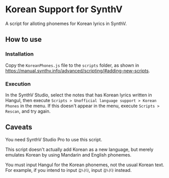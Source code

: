 # Korean Support for SynthV
A script for alloting phonemes for Korean lyrics in SynthV.

## How to use

### Installation
Copy the `KoreanPhones.js` file to the `scripts` folder, as shown in https://manual.synthv.info/advanced/scripting/#adding-new-scripts.

### Execution
In the SynthV Studio, select the notes that has Korean lyrics written in Hangul, then execute `Scripts > Unofficial language support > Korean Phones` in the menu. If this doesn't appear in the menu, execute `Scripts > Rescan`, and try again.

## Caveats
You need SynthV Studio Pro to use this script.

This script doesn't actually add Korean as a new language, but merely emulates Korean by using Mandarin and English phonemes.

You must input Hangul for the Korean phonemes, not the usual Korean text. For example, if you intend to input `갑니다`, input `감니다` instead.
